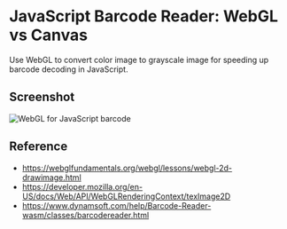 # JavaScript Barcode Reader: WebGL vs Canvas
Use WebGL to convert color image to grayscale image for speeding up barcode decoding in JavaScript.

## Screenshot
![WebGL for JavaScript barcode](https://www.dynamsoft.com/codepool/wp-content/uploads/2020/07/webgl-javascript-barcode.png)

## Reference
- https://webglfundamentals.org/webgl/lessons/webgl-2d-drawimage.html
- https://developer.mozilla.org/en-US/docs/Web/API/WebGLRenderingContext/texImage2D
- https://www.dynamsoft.com/help/Barcode-Reader-wasm/classes/barcodereader.html